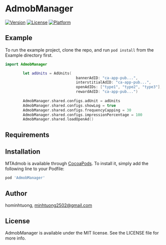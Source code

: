 # AdmobManager

[![Version](https://img.shields.io/cocoapods/v/AdmobManager.svg?style=flat)](https://cocoapods.org/pods/AdmobManager)
[![License](https://img.shields.io/cocoapods/l/AdmobManager.svg?style=flat)](https://cocoapods.org/pods/AdmobManager)
[![Platform](https://img.shields.io/cocoapods/p/AdmobManager.svg?style=flat)](https://cocoapods.org/pods/AdmobManager)

## Example

To run the example project, clone the repo, and run `pod install` from the Example directory first.

```swift
import AdmobManager

        let adUnits = AdUnits(
                                bannerAdID: "ca-app-pub...",
                                interstitialAdID: "ca-app-pub...",
                                openAdIDs: ["type1", "type2", "type3"],
                                rewardAdID: "ca-app-pub...")
        
        AdmobManager.shared.configs.adUnit = adUnits
        AdmobManager.shared.configs.showLog = true
        AdmobManager.shared.configs.frequencyCapping = 30
        AdmobManager.shared.configs.impressionPercentage = 100
        AdmobManager.shared.loadOpenAd()
```


## Requirements

## Installation

MTAdmob is available through [CocoaPods](https://cocoapods.org/pods/AdmobManager). To install
it, simply add the following line to your Podfile:

```ruby
pod 'AdmobManager'
```

## Author

hominhtuong, minhtuong2502@gmail.com

## License

AdmobManager is available under the MIT license. See the LICENSE file for more info.
